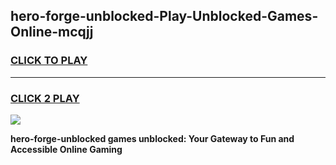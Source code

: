 
## hero-forge-unblocked-Play-Unblocked-Games-Online-mcqjj
<h3>
<a href="https://premium76.site?title=hero-forge-unblocked&ref=25A">CLICK TO PLAY</a></h3>
<hr>

<h3>
<a href="https://premium76.site?title=hero-forge-unblocked&ref=25A">CLICK 2 PLAY</a>
  
</h3>

<a href="https://premium76.site?title=hero-forge-unblocked&ref=25A"><img src="https://clearcache.store/games.png"></a>


**hero-forge-unblocked games unblocked: Your Gateway to Fun and Accessible Online Gaming**

